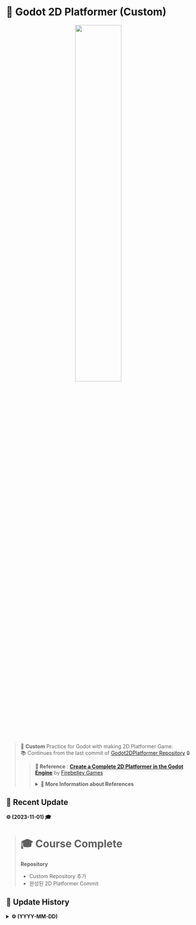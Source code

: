 # 🎨 Godot 2D Platformer (Custom)
<p align=center><img src = "https://github.com/MinSungJe/Godot2DPlatformer_Custom/assets/101497652/4acef0ec-bdf4-4797-9d51-c34e21d8981f" width="50%" height="50%"></p>

> 📗 **Custom** Practice for Godot with making 2D Platformer Game.  
> 📚 Continues from the last commit of [Godot2DPlatformer Repository](https://github.com/MinSungJe/Godot2DPlatformer) 🔒
>>**📌 Reference** : [**Create a Complete 2D Platformer in the Godot Engine**](https://www.udemy.com/course/create-a-complete-2d-platformer-in-the-godot-engine/) by [Firebelley Games](https://www.udemy.com/user/firebelley-games/)
>> <details>
>><summary><b>📌 More Information about References</b></summary>
>>
>> Made with Godot 3.3.3 by [Firebelley](https://twitter.com/firebelley)  
>> Assets and sounds by [Kenney](https://kenney.nl)  
>> Music from https://opengameart.org/content/4-chiptunes-adventure
>></details>


## 📢 Recent Update
**⚙ (2023-11-01) 🎓**
> # 🎓 Course Complete
> **Repository**
>- Custom Repository 추가
>- 완성된 2D Platformer Commit

## 🧾 Update History

<details>
<summary><b>⚙ (YYYY-MM-DD)</b></summary>

> **Title**
>- Title에 대한 설명
</details>
